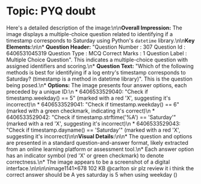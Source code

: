 # Topic: PYQ doubt

Here\'s a detailed description of the image:\n\n**Overall Impression:** The image displays a multiple-choice question related to identifying if a timestamp corresponds to Saturday using Python\'s `datetime` library.\n\n**Key Elements:**\n\n* **Question Header:** "Question Number : 307 Question Id : 6406531045319 Question Type : MCQ Correct Marks : 1 Question Label : Multiple Choice Question". This indicates a multiple-choice question with assigned identifiers and scoring.\n* **Question Text:** "Which of the following methods is best for identifying if a log entry\'s timestamp corresponds to Saturday? (timestamp is a method in datetime library)". This is the question being posed.\n* **Options:** The image presents four answer options, each preceded by a unique ID:\n * 6406533529040: "Check if timestamp.weekday() == 5" (marked with a red \'X\', suggesting it\'s incorrect)\n * 6406533529041: "Check if timestamp.weekday() == 6" (marked with a green checkmark, indicating it\'s correct)\n * 6406533529042: "Check if timestamp.strftime(\'%A\') == \'Saturday\'" (marked with a red \'X\', suggesting it\'s incorrect)\n * 6406533529043: "Check if timestamp.dayname() == \'Saturday\'" (marked with a red \'X\', suggesting it\'s incorrect)\n\n**Visual Details:**\n\n* The question and options are presented in a standard question-and-answer format, likely extracted from an online learning platform or assessment tool.\n* Each answer option has an indicator symbol (red \'X\' or green checkmark) to denote correctness.\n* The image appears to be a screenshot of a digital interface.\n\n\n\nimage1141×678 102 KB
@carlton sir plz review it
i think the correct answer should be A
yes saturday is 5 when using weekday ()